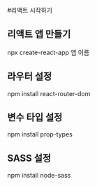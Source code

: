 #리액트 시작하기

## 리액트 앱 만들기
npx create-react-app 앱 이름

## 라우터 설정
npm install react-router-dom

## 변수 타입 설정
npm install prop-types

## SASS 설정
npm install node-sass
